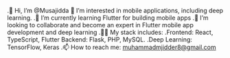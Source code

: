 .👋 Hi, I’m @Musajidda
👀 I’m interested in mobile applications,  including  deep learning.
.🌱 I’m currently learning Flutter for building mobile apps
.💞️ I’m looking to collaborate and become an expert in Flutter mobile app development and deep learning
.🧑‍💻 My stack includes:
.Frontend: React, TypeScript, Flutter
Backend: Flask, PHP, MySQL.
.Deep Learning: TensorFlow, Keras
.📫 How to reach me: muhammadmjidder8@gmail.com
